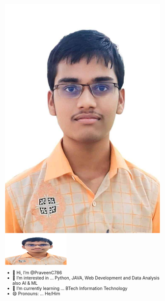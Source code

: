 ![profile_image](https://github.com/PraveenC786/PraveenC786/blob/main/profile.jpg?raw=true)
<img src="https://github.com/PraveenC786/PraveenC786/blob/main/profile.jpg?raw=true" width="200" height="100">
- 👋 Hi, I’m @PraveenC786
- 👀 I’m interested in ... Python, JAVA, Web Development and Data Analysis also AI & ML 
- 🌱 I’m currently learning ... BTech Information Technology
- 😄 Pronouns: ... He/Him


<!---
PraveenC786/PraveenC786 is a ✨ special ✨ repository because its `README.md` (this file) appears on your GitHub profile.
You can click the Preview link to take a look at your changes.
--->
